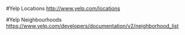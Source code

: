 #Yelp Locations
http://www.yelp.com/locations

#Yelp Neighbourhoods
https://www.yelp.com/developers/documentation/v2/neighborhood_list
